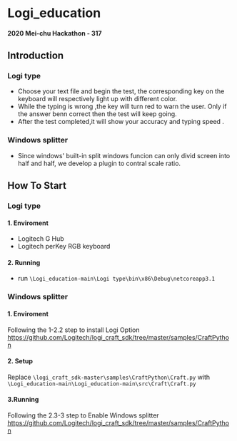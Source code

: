 # Logi_education
#### 2020 Mei-chu Hackathon - 317
## Introduction
### Logi type
* Choose your text file and begin the test, the corresponding key on the keyboard will respectively light up with different color.
* While the typing is wrong ,the key will turn red to warn the user. Only if the answer benn correct then the test will keep going.
* After the test completed,it will show your accuracy and typing speed .
### Windows splitter
* Since windows' built-in split windows funcion can only divid screen into half and half, we develop a plugin to contral scale ratio.
## How To Start
### Logi type
#### 1. Enviroment
* Logitech G Hub
* Logitech perKey RGB keyboard
#### 2. Running
* run `\Logi_education-main\Logi type\bin\x86\Debug\netcoreapp3.1`

### Windows splitter
#### 1. Enviroment
Following the 1-2.2 step to install Logi Option
https://github.com/Logitech/logi_craft_sdk/tree/master/samples/CraftPython
#### 2. Setup
Replace `\logi_craft_sdk-master\samples\CraftPython\Craft.py` with `\Logi_education-main\Logi_education-main\src\Craft\Craft.py`
#### 3.Running
Following the 2.3-3 step to Enable Windows splitter
https://github.com/Logitech/logi_craft_sdk/tree/master/samples/CraftPython



